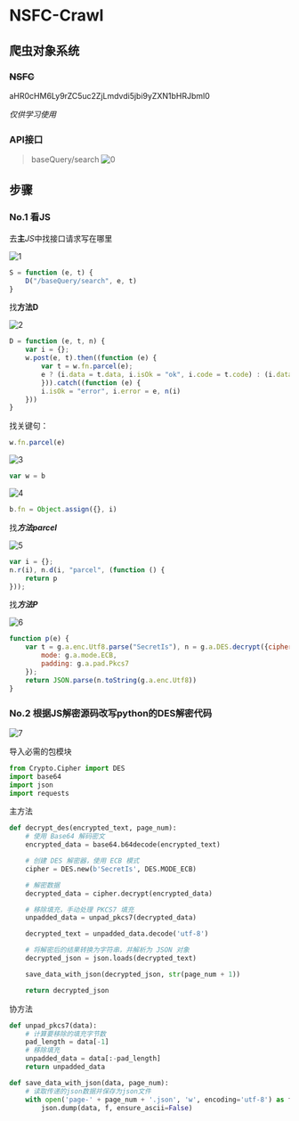 # NSFC-Crawl

## 爬虫对象系统

### ~~NSFC~~

aHR0cHM6Ly9rZC5uc2ZjLmdvdi5jbi9yZXN1bHRJbml0

*仅供学习使用*

### API接口

> baseQuery/search
![0](https://github.com/heyikai1158/NSFC-Crawl/assets/61925519/b19f33c5-1532-46c2-8b22-c416261509d2)


## 步骤

### No.1 看JS

去**主***JS*中找接口请求写在哪里

![1](https://github.com/heyikai1158/NSFC-Crawl/assets/61925519/9ba9cdaa-9fd6-4f44-a031-21eac0426441)

```javascript
S = function (e, t) {
    D("/baseQuery/search", e, t)
}
```

找**方法D**

![2](https://github.com/heyikai1158/NSFC-Crawl/assets/61925519/d5a0b9a0-e675-426b-9445-0de6e05d582a)

```javascript
D = function (e, t, n) {
    var i = {};
    w.post(e, t).then((function (e) {
        var t = w.fn.parcel(e);
        e ? (i.data = t.data, i.isOk = "ok", i.code = t.code) : (i.data = t.data, i.isOk = "no", i.code = t.code, i.response = t), n(i)
        })).catch((function (e) {
        i.isOk = "error", i.error = e, n(i)
    }))
}
```

找关键句：

```javascript
w.fn.parcel(e)
```

![3](https://github.com/heyikai1158/NSFC-Crawl/assets/61925519/6b1c20a7-9b66-4fb2-bce7-f18137d976bf)
```javascript
var w = b
```

![4](https://github.com/heyikai1158/NSFC-Crawl/assets/61925519/d5d3cd31-5599-400d-985d-095e559f6102)
```javascript
b.fn = Object.assign({}, i)
```

找***方法parcel***

![5](https://github.com/heyikai1158/NSFC-Crawl/assets/61925519/5a656984-4bfc-498c-8b8b-ec15abc865b3)
```javascript
var i = {};
n.r(i), n.d(i, "parcel", (function () {
    return p
}));
```

找***方法P***

![6](https://github.com/heyikai1158/NSFC-Crawl/assets/61925519/e817ab30-49ba-41b0-b2da-7095830139e3)
```javascript
function p(e) {
    var t = g.a.enc.Utf8.parse("SecretIs"), n = g.a.DES.decrypt({ciphertext: g.a.enc.Base64.parse(e)}, t, {
        mode: g.a.mode.ECB,
        padding: g.a.pad.Pkcs7
    });
    return JSON.parse(n.toString(g.a.enc.Utf8))
}
```

### No.2 根据JS解密源码改写python的DES解密代码

![7](https://github.com/heyikai1158/NSFC-Crawl/assets/61925519/1ed49c1c-0100-44c2-ab95-237777731903)

导入必需的包模块
```python
from Crypto.Cipher import DES
import base64
import json
import requests
```
主方法
```python
def decrypt_des(encrypted_text, page_num):
    # 使用 Base64 解码密文
    encrypted_data = base64.b64decode(encrypted_text)

    # 创建 DES 解密器，使用 ECB 模式
    cipher = DES.new(b'SecretIs', DES.MODE_ECB)

    # 解密数据
    decrypted_data = cipher.decrypt(encrypted_data)

    # 移除填充，手动处理 PKCS7 填充
    unpadded_data = unpad_pkcs7(decrypted_data)

    decrypted_text = unpadded_data.decode('utf-8')

    # 将解密后的结果转换为字符串，并解析为 JSON 对象
    decrypted_json = json.loads(decrypted_text)

    save_data_with_json(decrypted_json, str(page_num + 1))

    return decrypted_json
```
协方法
```python
def unpad_pkcs7(data):
    # 计算要移除的填充字节数
    pad_length = data[-1]
    # 移除填充
    unpadded_data = data[:-pad_length]
    return unpadded_data
```
```python
def save_data_with_json(data, page_num):
    # 读取传递的json数据并保存为json文件
    with open('page-' + page_num + '.json', 'w', encoding='utf-8') as f:
        json.dump(data, f, ensure_ascii=False)
```
